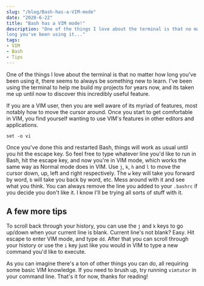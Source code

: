 ```yaml
--- 
slug: "/blog/Bash-has-a-VIM-mode" 
date: "2020-6-22" 
title: "Bash has a VIM mode!" 
description: "One of the things I love about the terminal is that no matter how
long you've been using it..."
tags:
- VIM
- Bash
- Tips
---
```


One of the things I love about the terminal is that no matter how long you've
been using it, there seems to always be something new to learn. I've been using
the terminal to help me build my projects for years now, and its taken me up
until now to discover this incredibly useful feature. 

If you are a VIM user, then you are well aware of its myriad of features, most
notably how to move the cursor around. Once you start to get comfortable in VIM,
you find yourself wanting to use VIM's features in other editors and
applications.  

`set -o vi` 

Once you've done this and restarted Bash, things will work as usual until you
hit the escape key. So feel free to type whatever line you'd like to run in
Bash, hit the escape key, and now you're in VIM mode, which works the same way
as Normal mode does in VIM. Use `j`, `k`, `h` and `l` to move the cursor down, up, left
and right respectively. The `w` key will take you forward by word, `b` will take
you back by word, etc. Mess around with it and see what you think. You can
always remove the line you added to your `.bashrc` if you decide you don't like
it. I know I'll be trying all sorts of stuff with it.

## A few more tips

To scroll back through your history, you can use the `j` and `k` keys to go
up/down when your current line is blank. Current line's not blank? Easy. Hit
escape to enter VIM mode, and type `dd`. After that you can scroll through your
history or use the `i` key just like you would in VIM to type a new command you'd like to execute.

As you can imagine there's a ton of other things you can do, all requiring some
basic VIM knowledge. If you need to brush up, try running `vimtutor` in your
command line. That's it for now, thanks for reading!
